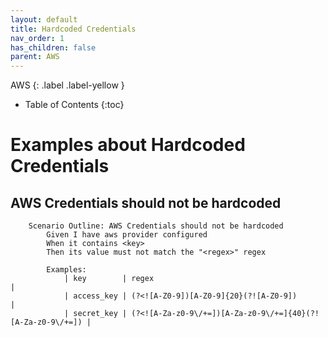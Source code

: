 ```yaml
---
layout: default
title: Hardcoded Credentials
nav_order: 1
has_children: false
parent: AWS
---
```


AWS
{: .label .label-yellow } 

* Table of Contents
{:toc}

# Examples about Hardcoded Credentials

## AWS Credentials should not be hardcoded
```gherkin
    Scenario Outline: AWS Credentials should not be hardcoded
        Given I have aws provider configured
        When it contains <key>
        Then its value must not match the "<regex>" regex

        Examples:
            | key        | regex                                                      |
            | access_key | (?<![A-Z0-9])[A-Z0-9]{20}(?![A-Z0-9])                      |
            | secret_key | (?<![A-Za-z0-9\/+=])[A-Za-z0-9\/+=]{40}(?![A-Za-z0-9\/+=]) |    
```